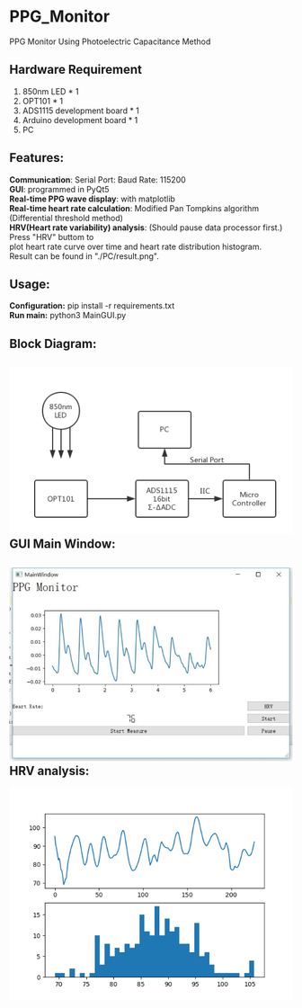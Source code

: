 PPG_Monitor
=============
PPG Monitor Using Photoelectric Capacitance Method  

Hardware Requirement  
-------------------  
1. 850nm LED * 1  
2. OPT101 * 1  
3. ADS1115 development board * 1  
4. Arduino development board * 1  
5. PC  

Features:  
----------
**Communication**: Serial Port: Baud Rate: 115200  
**GUI**: programmed in PyQt5  
**Real-time PPG wave display**: with matplotlib  
**Real-time heart rate calculation**: Modified Pan Tompkins algorithm (Differential threshold method)  
**HRV(Heart rate variability) analysis**: (Should pause data processor first.) Press "HRV" buttom to   
  plot heart rate curve over time and heart rate distribution histogram.  
  Result can be found in "./PC/result.png".  

Usage:  
----------  
**Configuration:** pip install -r requirements.txt  
**Run main:** python3 MainGUI.py  

Block Diagram:  
----------  
![Alt text](Img/PPG_EXP.png)  
GUI Main Window:  
----------  
![Alt text](Img/GUI.jpg)  
HRV analysis:  
----------  
![Alt text](Img/result.png)  



